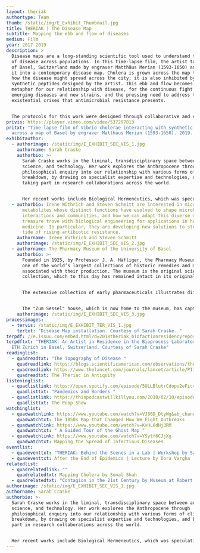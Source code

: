 ```yaml
---
layout: theriak
authortype: Team
thumb: /static/img/E_Exhibit_Thumbnail.jpg
title: THERIAK | The Disease Map
subtitle: Mapping the ebb and flow of diseases
medium: Film
year: 2017-2019
description: >
  Disease maps are a long-standing scientific tool used to understand the spread
  of disease across populations. In this time-lapse film, the artist takes a map
  of Basel, Switzerland made by engraver Matthäus Merian (1593-1650) and turns
  it into a contemporary disease map. Cholera is grown across the map to show
  how the disease might spread across the city; it is also inhibited by novel
  synthetic peptides designed by the artist. This ebb and flow becomes a
  metaphor for our relationship with disease, for the continuous fight against
  emerging diseases and new strains, and the pressing need to address the global
  existential crises that antimicrobial resistance presents.


  The protocols for this work were designed through collaborative and experimental work with Dr Irene Wüthrich and Dr Steven Schmitt from the Department of Biosystems Science and Engineering (D-BSSE) at ETH Zurich. Through observational inquiry and collaborative discussion while working at the D-BSSE, the artist learnt about contemporary synthetic biological approaches to fighting infectious diseases. Whilst critically reflecting on these approaches, she worked closely with scientists to develop new ideas and practical experiments that combined both scientific and artistic practice. 
privis: https://player.vimeo.com/video/537297813
pritxt: "Time-lapse film of Vibrio cholerae interacting with synthetic peptides
  across a map of Basel by engraver Matthäus Merian (1593-1650). 2019. 5’ 3’’. "
exhibitauthor:
  - authorimage: /static/img/E_EXHIBIT_SEC_VIS_1.jpg
    authorname: Sarah Craske
    authorbio: >-
      Sarah Craske works in the liminal, transdisciplinary space between art,
      science, and technology. Her work explores the Anthropocene through
      philosophical enquiry into our relationship with various forms of climate
      breakdown, by drawing on specialist expertise and technologies, and by
      taking part in research collaborations across the world. 


      Her recent works include Biological Hermeneutics, which was speculatively presented through a site-specific installation at Chethams’ Library, Manchester—the oldest public library in the English-speaking world. Her recent awards include the NOVA award (1300 artist applicants) on graduation from Central St Martins (first-class MA Art & Science), an AHRC Science in Culture Innovation Award, and a Biofaction International artist-in-residency in Switzerland. 
  - authorbio: Irene Wüthrich and Steven Schmitt are interested in microbial
      metabolites whose distinct functions have evolved to shape microbial
      interactions and communities, and how we can adapt this diverse molecular
      treasure trove with biological engineering for applications in human
      medicine. In particular, they are developing new solutions to stem the
      tide of rising antibiotic resistance.
    authorname: Irene Wüthrich and Steven Schmitt
    authorimage: /static/img/E_EXHIBIT_SEC_VIS_2.jpg
  - authorname: The Pharmacy Museum of the University of Basel
    authorbio: >-
      Founded in 1925, by Professor J. A. Häfliger, the Pharmacy Museum displays
      one of the world’s largest collections of historic remedies and material
      associated with their production. The museum is the original scientific
      collection, which to this day has remained intact in its original form.


      The extensive collection of early pharmaceuticals illustrates different ideas and approaches to disease, as well as documents the progression of methodologies from the ancient world until the beginning of the pharmaceutical industry in Basel.


      The "Zum Sessel" house, which is now home to the museum, has captured the attention of scientists across Europe from as early as the 16th century, when Erasmus of Rotterdam and the doctor and alchemist Paracelsus were working there. Between 1936 and 1967, Tadeus Reichstein, who received the Nobel Prize in Physiology or Medicine in 1950, conducted his research in the very same house. 
    authorimage: /static/img/E_EXHIBIT_SEC_VIS_3.jpg
processimages:
  - tervis: /static/img/E_EXHIBIT_TER_VIS_1.jpg
    tertxt: "Disease Map installation. Courtesy of Sarah Craske. "
terpdf: //e.issuu.com/embed.html?d=2018theriak_biofactionresidencyreport_-_studio_sar&u=sciencegallerybengaluru
terpdftxt: "THERIAK: An Artist in Residence in the Bioprocess Laboratory (BPL),
  ETH Zürich in Basel, Switzerland. Courtesy of Sarah Craske"
readinglist:
  - quadreadtxt: "The Topography of Disease "
    quadreadlink: https://blogs.scientificamerican.com/observations/the-topography-of-disease/
  - quadreadlink: https://www.thelancet.com/journals/lancet/article/PIIS0140-6736(12)60846-0/fulltext
    quadreadtxt: The Theriac in Antiquity
listeninglist:
  - quadlistlink: https://open.spotify.com/episode/5ULLBlutrCdopu2eFic4qV
    quadlisttxt: "Pandemics and Borders "
  - quadlistlink: https://thispodcastwillkillyou.com/2018/02/10/episode-4-the-st-show/
    quadlisttxt: The Poop Show
watchinglist:
  - quadwatchlink: https://www.youtube.com/watch?v=VJ86D_DtyWg&ab_channel=Vox
    quadwatchtxt: The 1850s Map that Changed How We Fight Outbreaks
  - quadwatchlink: https://www.youtube.com/watch?v=KvHL0dHj3RM
    quadwatchtxt: " A Guided Tour of the Ghost Map "
  - quadwatchlink: https://www.youtube.com/watch?v=YSytf6CJjXg
    quadwatchtxt: Mapping the Spread of Infectious Diseases
eventlist:
  - quadeventtxt: "THERIAK: Behind the Scenes in a Lab | Workshop by Sarah Craske"
  - quadeventtxt: After the End of Epidemics | Lecture by Dora Vargha
relatedlist:
  - quadrelatedlink: ""
    quadrelatedtxt: Mapping Cholera by Sonal Shah
  - quadrelatedtxt: "Contagion in the 21st Century by Museum at Robert Koch Institute "
authorimage: /static/img/E_EXHIBIT_SEC_VIS_1.jpg
authorname: Sarah Craske
authorbio: >-
  Sarah Craske works in the liminal, transdisciplinary space between art,
  science, and technology. Her work explores the Anthropocene through
  philosophical enquiry into our relationship with various forms of climate
  breakdown, by drawing on specialist expertise and technologies, and by taking
  part in research collaborations across the world. 


  Her recent works include Biological Hermeneutics, which was speculatively presented through a site-specific installation at Chethams’ Library, Manchester—the oldest public library in the English-speaking world. Her recent awards include the NOVA award (1300 artist applicants) on graduation from Central St Martins (first-class MA Art & Science), an AHRC Science in Culture Innovation Award, and a Biofaction International artist-in-residency in Switzerland.
---
```

